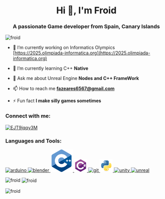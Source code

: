 <h1 align="center">Hi 👋, I'm Froid</h1>
<h3 align="center">A passionate Game developer from Spain, Canary Islands</h3>

<p align="left"> <img src="https://komarev.com/ghpvc/?username=froid&label=Profile%20views&color=0e75b6&style=flat" alt="froid" /> </p>

- 🔭 I’m currently working on Informatics Olympics [https://2025.olimpiada-informatica.org](https://2025.olimpiada-informatica.org)

- 🌱 I’m currently learning C++ **Native**

- 💬 Ask me about Unreal Engine **Nodes and C++ FrameWork**

- 📫 How to reach me **fazeares6567@gmail.com**

- ⚡ Fun fact **I make silly games sometimes**

<h3 align="left">Connect with me:</h3>
<p align="left">
<a href="https://discord.gg/EJT9jqqy3M" target="blank"><img align="center" src="https://raw.githubusercontent.com/rahuldkjain/github-profile-readme-generator/master/src/images/icons/Social/discord.svg" alt="EJT9jqqy3M" height="30" width="40" /></a>
</p>

<h3 align="left">Languages and Tools:</h3>
<p align="left"> <a href="https://www.arduino.cc/" target="_blank" rel="noreferrer"> <img src="https://cdn.worldvectorlogo.com/logos/arduino-1.svg" alt="arduino" width="40" height="40"/> </a> <a href="https://www.blender.org/" target="_blank" rel="noreferrer"> <img src="https://download.blender.org/branding/community/blender_community_badge_white.svg" alt="blender" width="40" height="40"/> </a> <a href="https://www.w3schools.com/cpp/" target="_blank" rel="noreferrer"> <img src="https://raw.githubusercontent.com/devicons/devicon/master/icons/cplusplus/cplusplus-original.svg" alt="cplusplus" width="70" height="70"/> </a> <a href="https://www.w3schools.com/cs/" target="_blank" rel="noreferrer"> <img src="https://raw.githubusercontent.com/devicons/devicon/master/icons/csharp/csharp-original.svg" alt="csharp" width="40" height="40"/> </a> <a href="https://git-scm.com/" target="_blank" rel="noreferrer"> <img src="https://www.vectorlogo.zone/logos/git-scm/git-scm-icon.svg" alt="git" width="40" height="40"/> </a> <a href="https://www.python.org" target="_blank" rel="noreferrer"> <img src="https://raw.githubusercontent.com/devicons/devicon/master/icons/python/python-original.svg" alt="python" width="40" height="40"/> </a> <a href="https://unity.com/" target="_blank" rel="noreferrer"> <img src="https://www.vectorlogo.zone/logos/unity3d/unity3d-icon.svg" alt="unity" width="60" height="60"/> </a> <a href="https://unrealengine.com/" target="_blank" rel="noreferrer"> <img src="https://raw.githubusercontent.com/kenangundogan/fontisto/036b7eca71aab1bef8e6a0518f7329f13ed62f6b/icons/svg/brand/unreal-engine.svg" alt="unreal" width="100" height="100"/> </a> </p>

<p><img align="left" src="https://github-readme-stats.vercel.app/api/top-langs?username=froid&show_icons=true&locale=en&layout=compact" alt="froid" /></p>

<p>&nbsp;<img align="center" src="https://github-readme-stats.vercel.app/api?username=froid&show_icons=true&locale=en" alt="froid" /></p>

<p><img align="center" src="https://github-readme-streak-stats.herokuapp.com/?user=froid&" alt="froid" /></p>
